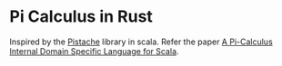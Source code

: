 # Pi Calculus in Rust

Inspired by the [Pistache](https://github.com/pmatiello/pistache) library in 
scala. Refer the paper [A Pi-Calculus Internal Domain Specific Language for 
Scala](https://www.ime.usp.br/~cef/mac499-10/monografias/pedromatiello/pistache-monograph/monograph.pdf).



